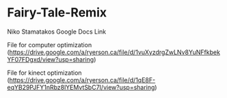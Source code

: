 # Fairy-Tale-Remix

Niko Stamatakos Google Docs Link 

File for computer optimization
(https://drive.google.com/a/ryerson.ca/file/d/1vuXyzdrgZwLNv8YuNFfkbekYF07FDgxd/view?usp=sharing)

File for kinect optimization
(https://drive.google.com/a/ryerson.ca/file/d/1qE8F-eqYB29PJFY1nRbz8lYEMvtSbC7I/view?usp=sharing)
